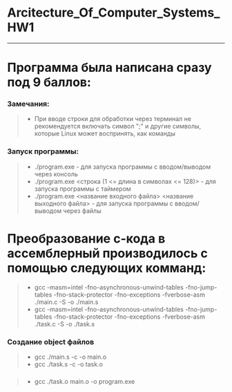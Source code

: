 # Arcitecture_Of_Computer_Systems_HW1
----
# Программа была написана сразу под 9 баллов: 
### Замечания: 
> * При вводе строки для обработки через терминал не рекомендуется включать символ ";" и другие символы, которые Linux может воспринять, как команды  

### Запуск программы: 
> * ./program.exe - для запуска программы с вводом/выводом через консоль
> * ./program.exe <строка (1 <= длина в символах <= 128)> - для запуска программы с таймером
> * ./program.exe <название входного файла> <название выходного файла> - для запуска программы с вводом/выводом через файлы

# Преобразование с-кода в ассемблерный производилось с помощью следующих комманд: 
> * gcc -masm=intel -fno-asynchronous-unwind-tables -fno-jump-tables -fno-stack-protector -fno-exceptions -fverbose-asm ./main.c -S -o ./main.s
> * gcc -masm=intel -fno-asynchronous-unwind-tables -fno-jump-tables -fno-stack-protector -fno-exceptions -fverbose-asm ./task.c -S -o ./task.s
### Создание object файлов
> * gcc ./main.s -c -o main.o
> * gcc ./task.s -c -o task.o
###
> * gcc ./task.o main.o -o program.exe

